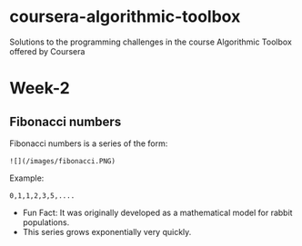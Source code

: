 # coursera-algorithmic-toolbox
Solutions to the programming challenges in the course Algorithmic Toolbox offered by Coursera

# Week-2

## Fibonacci numbers

Fibonacci numbers is a series of the form:

    ![](/images/fibonacci.PNG)
    
Example:
    
    0,1,1,2,3,5,....

* Fun Fact: It was originally developed as a mathematical model for rabbit populations.
* This series grows exponentially very quickly.


